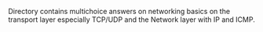 Directory contains multichoice answers on networking basics on the transport layer especially TCP/UDP and the Network layer with IP and ICMP.
